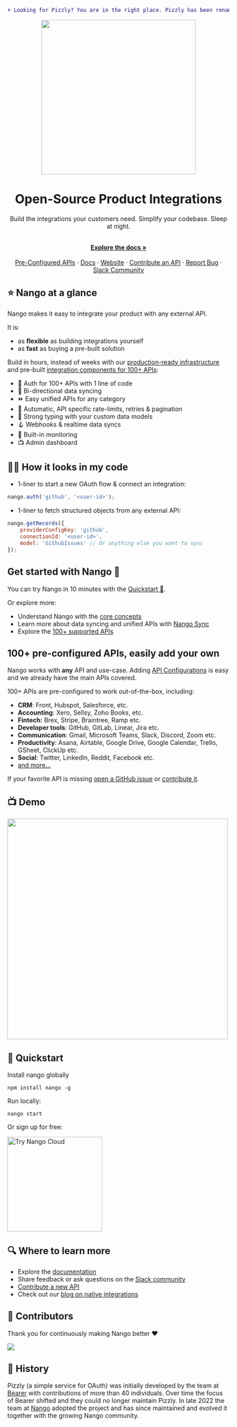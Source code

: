 ```diff
+ Looking for Pizzly? You are in the right place. Pizzly has been renamed Nango. +
```

<div align="center">
  
<img src="/assets/nango-logo.png?raw=true" width="350">

</div>

<h1 align="center">Open-Source Product Integrations</h1>

<div align="center">
Build the integrations your customers need. Simplify your codebase. Sleep at night.
</div>

<p align="center">
    <br />
    <a href="https://docs.nango.dev/" rel="dofollow"><strong>Explore the docs »</strong></a>
    <br />

  <br/>
    <a href="https://nango.dev/integrations">Pre-Configured APIs</a>
    ·
    <a href="https://docs.nango.dev/">Docs</a>
    ·
    <a href="https://nango.dev">Website</a>
    ·
    <a href="https://docs.nango.dev/contribute">Contribute an API</a>
    ·
    <a href="https://github.com/nangohq/nango/issues">Report Bug</a>
    ·
    <a href="https://nango.dev/slack">Slack Community</a>
</p>

## ⭐ Nango at a glance

Nango makes it easy to integrate your product with any external API.

It is:

-   as **flexible** as building integrations yourself
-   as **fast** as buying a pre-built solution

Build in hours, instead of weeks with our [production-ready infrastructure](https://docs.nango.dev) and pre-built [integration components for 100+ APIs](https://docs.nango.dev/integrations/overview):

-   🔐 Auth for 100+ APIs with 1 line of code
-   🔁 Bi-directional data syncing
-   ⏩️ Easy unified APIs for any category
-   🚫 Automatic, API specific rate-limits, retries & pagination
-   🧠 Strong typing with your custom data models
-   🪝 Webhooks & realtime data syncs
-   👀 Built-in monitoring
-   📺 Admin dashboard

## 👩‍💻 How it looks in my code

-   1-liner to start a new OAuth flow & connect an integration:

```js
nango.auth('github', '<user-id>');
```

-   1-liner to fetch structured objects from any external API:

```js
nango.getRecords({
    providerConfigKey: 'github',
    connectionId: '<user-id>',
    model: 'GithubIssues' // Or anything else you want to sync
});
```

## Get started with Nango 🚀

You can try Nango in 10 minutes with the [Quickstart 🚀](https://nango.dev/quickstart).

Or explore more:

-   Understand Nango with the [core concepts](https://docs.nango.dev/core-concepts)
-   Learn more about data syncing and unified APIs with [Nango Sync](https://docs.nango.dev/nango-sync)
-   Explore the [100+ supported APIs](https://nango.dev/integrations)

## 100+ pre-configured APIs, easily add your own

Nango works with **any** API and use-case. Adding [API Configurations](https://docs.nango.dev/core-concepts#api-configurations) is easy and we already have the main APIs covered.

100+ APIs are pre-configured to work out-of-the-box, including:

-   **CRM**: Front, Hubspot, Salesforce, etc.
-   **Accounting**: Xero, Sellsy, Zoho Books, etc.
-   **Fintech:** Brex, Stripe, Braintree, Ramp etc.
-   **Developer tools**: GitHub, GitLab, Linear, Jira etc.
-   **Communication**: Gmail, Microsoft Teams, Slack, Discord, Zoom etc.
-   **Productivity**: Asana, Airtable, Google Drive, Google Calendar, Trello,
    GSheet, ClickUp etc.
-   **Social**: Twitter, LinkedIn, Reddit, Facebook etc.
-   [and more...](https://nango.dev/integrations)

If your favorite API is missing
[open a GitHub issue](https://github.com/NangoHQ/nango/issues/new) or
[contribute it](https://docs.nango.dev/contribute).

## 📺 Demo

<a href="https://www.youtube.com/watch?v=BK15QI-jWi0">
  <img src="https://uploads-ssl.webflow.com/63c092e946f9b71ff6874169/641e4d295d27291494411377_youtube-thumbnail.jpg" width="500">
</a>

## 🚀 Quickstart

Install nango globally
```
npm install nango -g
```
Run locally:

```shell
nango start
```

Or sign up for free:

<a href="https://app.nango.dev/signup" target="_blank">
  <img src="https://raw.githubusercontent.com/NangoHQ/nango/6f49ab92c0ffc18c1d0f44d9bd96c62ac97aaa8d/docs/static/img/nango-deploy-button.svg" alt="Try Nango Cloud" width="215"/>
</a>

## 🔍 Where to learn more

-   Explore the [documentation](https://docs.nango.dev)
-   Share feedback or ask questions on the [Slack community](https://nango.dev/slack)
-   [Contribute a new API](https://docs.nango.dev/contribute)
-   Check out our [blog on native integrations](https://www.nango.dev/blog)

## 💪 Contributors

Thank you for continuously making Nango better ❤️

<a href="https://github.com/nangohq/nango/graphs/contributors">
  <img src="https://contrib.rocks/image?repo=nangohq/nango" />
</a>

## 🐻 History

Pizzly (a simple service for OAuth) was initially developed by the team at [Bearer](https://www.bearer.com/?ref=pizzly) with contributions of more than 40 individuals. Over time the focus of Bearer shifted and they could no longer maintain Pizzly. In late 2022 the team at [Nango](https://www.nango.dev) adopted the project and has since maintained and evolved it together with the growing Nango community.
